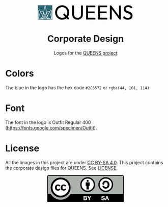 <div align="center">
<picture>
  <source media="(prefers-color-scheme: dark)" srcset="logo/queens_text.svg">
  <source media="(prefers-color-scheme: light)" srcset="logo/queens_text.svg">
  <img alt="QUEENS logo" src="logo/queens_text.svg" width="300">
</picture>
</div>

<div align="center">

# Corporate Design

Logos for the [QUEENS project](https://github.com/queens-py/queens)
</div>

# Colors
The blue in the logo has the hex code `#2C6572` or `rgba(44, 101, 114)`.

# Font
The font in the logo is Outfit Regular 400  (https://fonts.google.com/specimen/Outfit).

# License

All the images in this project are under [CC BY-SA 4.0](https://creativecommons.org/licenses/by-sa/4.0/).
This project contains the corporate design files for QUEENS. See [LICENSE](LICENSE).

<div align="center">

[![QUEENS-website](by-sa.svg)](https://creativecommons.org/licenses/by-sa/4.0/)

</div>

